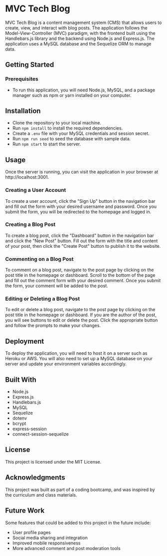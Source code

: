 # MVC Tech Blog
MVC Tech Blog is a content management system (CMS) that allows users to create, view, and interact with blog posts. The application follows the Model-View-Controller (MVC) paradigm, with the frontend built using the Handlebars.js library and the backend using Node.js and Express.js. The application uses a MySQL database and the Sequelize ORM to manage data.

## Getting Started

### Prerequisites
- To run this application, you will need Node.js, MySQL, and a package manager such as npm or yarn installed on your computer.

## Installation
- Clone the repository to your local machine.
- Run `npm install` to install the required dependencies.
- Create a `.env` file with your MySQL credentials and session secret.
- Run `npm run seed` to seed the database with sample data.
- Run `npm start` to start the server.

## Usage
Once the server is running, you can visit the application in your browser at http://localhost:3001.

### Creating a User Account
To create a user account, click the "Sign Up" button in the navigation bar and fill out the form with your desired username and password. Once you submit the form, you will be redirected to the homepage and logged in.

### Creating a Blog Post
To create a blog post, click the "Dashboard" button in the navigation bar and click the "New Post" button. Fill out the form with the title and content of your post, then click the "Create Post" button to publish it to the website.

### Commenting on a Blog Post
To comment on a blog post, navigate to the post page by clicking on the post title in the homepage or dashboard. Scroll to the bottom of the page and fill out the comment form with your desired comment. Once you submit the form, your comment will be added to the post.

### Editing or Deleting a Blog Post
To edit or delete a blog post, navigate to the post page by clicking on the post title in the homepage or dashboard. If you are the author of the post, you will see buttons to edit or delete the post. Click the appropriate button and follow the prompts to make your changes.

## Deployment
To deploy the application, you will need to host it on a server such as Heroku or AWS. You will also need to set up a MySQL database on your server and update your environment variables accordingly.

## Built With
- Node.js
- Express.js
- Handlebars.js
- MySQL
- Sequelize
- dotenv
- bcrypt
- express-session
- connect-session-sequelize

## License
This project is licensed under the MIT License.

## Acknowledgments
This project was built as part of a coding bootcamp, and was inspired by the curriculum and class materials.

## Future Work
Some features that could be added to this project in the future include:

- User profile pages
- Social media sharing and integration
- Improved mobile responsiveness
- More advanced comment and post moderation tools
